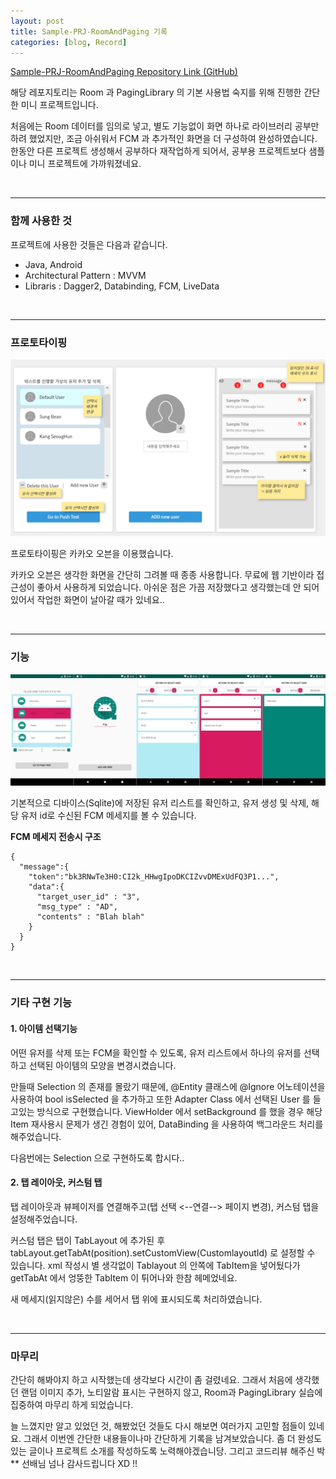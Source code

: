 ```yaml
---
layout: post
title: Sample-PRJ-RoomAndPaging 기록
categories: [blog, Record]
---
```

[Sample-PRJ-RoomAndPaging Repository Link (GitHub)](https://github.com/sbean0215/Sample-PRJ-RoomAndPaging)

해당 레포지토리는 Room 과 PagingLibrary 의 기본 사용법 숙지를 위해 진행한 간단한 미니 프로젝트입니다.

처음에는 Room 데이터를 임의로 넣고, 별도 기능없이 화면 하나로 라이브러리 공부만 하려 했었지만, 조금 아쉬워서 FCM 과 추가적인 화면을 더 구성하여 완성하였습니다. 한동안 다른 프로젝트 생성해서 공부하다 재작업하게 되어서, 공부용 프로젝트보다 샘플이나 미니 프로젝트에 가까워졌네요.

<br/>

---
### 함께 사용한 것
프로젝트에 사용한 것들은 다음과 같습니다.

* Java, Android
* Architectural Pattern : MVVM
* Libraris : Dagger2, Databinding, FCM, LiveData

<br/>

---
### 프로토타이핑
![prototyping](/img/posts/2019-12-31-About-Sample-PRJ-RoomAndPaging_kakao_oven.png)

프로토타이핑은 카카오 오븐을 이용했습니다.

카카오 오븐은 생각한 화면을 간단히 그려볼 때 종종 사용합니다. 무료에 웹 기반이라 접근성이 좋아서 사용하게 되었습니다. 아쉬운 점은 가끔 저장했다고 생각했는데 안 되어있어서 작업한 화면이 날아갈 때가 있네요..

<br/>

---
### 기능
![project capture](/img/posts/2019-12-31-About-Sample-PRJ-RoomAndPaging_capture.jpg)

기본적으로 디바이스(Sqlite)에 저장된 유저 리스트를 확인하고, 유저 생성 및 삭제, 해당 유저 id로 수신된 FCM 메세지를 볼 수 있습니다.

**FCM 메세지 전송시 구조**
```
{
  "message":{
    "token":"bk3RNwTe3H0:CI2k_HHwgIpoDKCIZvvDMExUdFQ3P1...",
    "data":{
      "target_user_id" : "3",
      "msg_type" : "AD",
      "contents" : "Blah blah"
    }
  }
}
```

<br/>

---
### 기타 구현 기능

#### 1. 아이템 선택기능
어떤 유저를 삭제 또는 FCM을 확인할 수 있도록, 유저 리스트에서 하나의 유저를 선택하고 선택된 아이템의 모양을 변경시켰습니다.

만들때 Selection 의 존재를 몰랐기 때문에, @Entity 클래스에 @Ignore 어노테이션을 사용하여 bool isSelected 을 추가하고 또한 Adapter Class 에서 선택된 User 를 들고있는 방식으로 구현했습니다. ViewHolder 에서 setBackground 를 했을 경우 해당 Item 재사용시 문제가 생긴 경험이 있어, DataBinding 을 사용하여 백그라운드 처리를 해주었습니다.

다음번에는 Selection 으로 구현하도록 합시다..

#### 2. 탭 레이아웃, 커스텀 탭
탭 레이아웃과 뷰페이저를 연결해주고(탭 선택 <--연결--> 페이지 변경), 커스텀 탭을 설정해주었습니다.

커스텀 탭은 탭이 TabLayout 에 추가된 후 tabLayout.getTabAt(position).setCustomView(CustomlayoutId) 로 설정할 수 있습니다. xml 작성시 별 생각없이 Tablayout 의 안쪽에 TabItem을 넣어뒀다가 getTabAt 에서 엉뚱한 TabItem 이 튀어나와 한참 헤메었네요.

새 메세지(읽지않은) 수를 세어서 탭 위에 표시되도록 처리하였습니다.

<br/>

---
### 마무리

간단히 해봐야지 하고 시작했는데 생각보다 시간이 좀 걸렸네요. 그래서 처음에 생각했던 랜덤 이미지 추가, 노티알람 표시는 구현하지 않고, Room과 PagingLibrary 실습에 집중하여 마무리 하게 되었습니다.

늘 느꼈지만 알고 있었던 것, 해봤었던 것들도 다시 해보면 여러가지 고민할 점들이 있네요. 그래서 이번엔 간단한 내용들이나마 간단하게 기록을 남겨보았습니다. 좀 더 완성도 있는 글이나 프로젝트 소개를 작성하도록 노력해야겠습니당. 그리고 코드리뷰 해주신 박** 선배님 넘나 감사드립니다 XD !!
